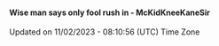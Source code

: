 #### Wise man says only fool rush in - McKidKneeKaneSir
Updated on 11/02/2023 - 08:10:56 (UTC) Time Zone
